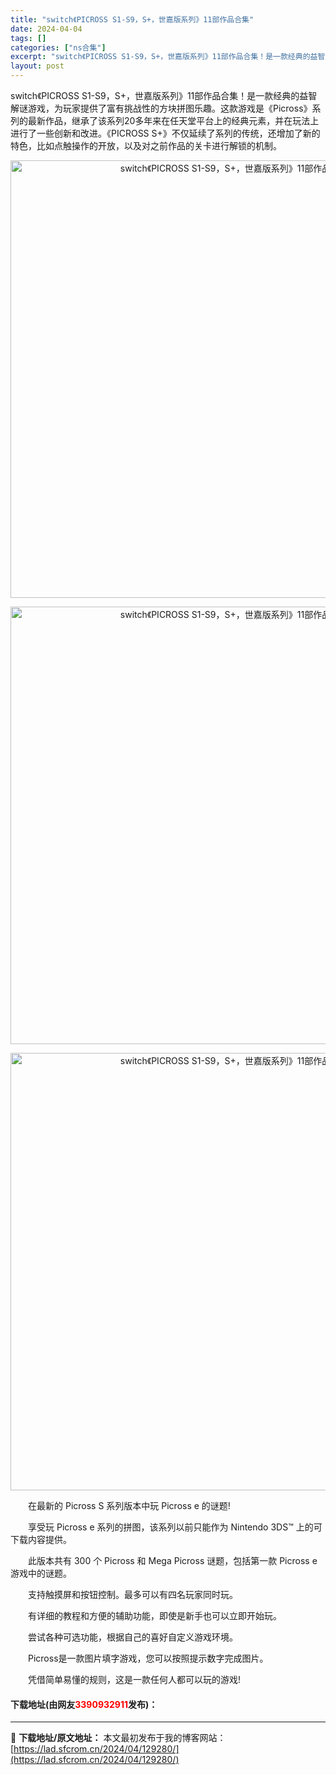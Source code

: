 ```yaml
---
title: "switch《PICROSS S1-S9，S+，世嘉版系列》11部作品合集"
date: 2024-04-04
tags: []
categories: ["ns合集"]
excerpt: "switch《PICROSS S1-S9，S+，世嘉版系列》11部作品合集！是一款经典的益智解谜游戏，为玩家提供了富有挑战性的方块拼图乐趣。这款游戏是《Picross》系列的最新作品，继承了该系列20多年来在任天堂平台上的经典元素，并在玩法上进行了一些创新和改进。《PICROSS S+》不仅延续了系&hellip;"
layout: post
---
```


 <p>switch《PICROSS S1-S9，S+，世嘉版系列》11部作品合集！是一款经典的益智解谜游戏，为玩家提供了富有挑战性的方块拼图乐趣。这款游戏是《Picross》系列的最新作品，继承了该系列20多年来在任天堂平台上的经典元素，并在玩法上进行了一些创新和改进。《PICROSS S+》不仅延续了系列的传统，还增加了新的特色，比如点触操作的开放，以及对之前作品的关卡进行解锁的机制。</p> <p align="center"><img align="" border="0" src="https://lad.sfcrom.cn/wp-content/uploads/2024/04/20240404_660ec29bdf3f7.webp" width="700" alt="switch《PICROSS S1-S9，S+，世嘉版系列》11部作品合集" /></p> <p align="center"><img align="" border="0" src="https://lad.sfcrom.cn/wp-content/uploads/2024/04/20240404_660ec29c4c285.webp" width="700" alt="switch《PICROSS S1-S9，S+，世嘉版系列》11部作品合集" /></p> <p align="center"><img align="" border="0" src="https://lad.sfcrom.cn/wp-content/uploads/2024/04/20240404_660ec29caded6.webp" width="700" alt="switch《PICROSS S1-S9，S+，世嘉版系列》11部作品合集" /></p> <p>　　在最新的 Picross S 系列版本中玩 Picross e 的谜题!</p> <p>　　享受玩 Picross e 系列的拼图，该系列以前只能作为 Nintendo 3DS&trade; 上的可下载内容提供。</p> <p>　　此版本共有 300 个 Picross 和 Mega Picross 谜题，包括第一款 Picross e 游戏中的谜题。</p> <p>　　支持触摸屏和按钮控制。最多可以有四名玩家同时玩。</p> <p>　　有详细的教程和方便的辅助功能，即使是新手也可以立即开始玩。</p> <p>　　尝试各种可选功能，根据自己的喜好自定义游戏环境。</p> <p>　　Picross是一款图片填字游戏，您可以按照提示数字完成图片。</p> <p>　　凭借简单易懂的规则，这是一款任何人都可以玩的游戏!</p> <p><h4>下载地址(由网友<font color="red">3390932911</font>发布)：</h4></p> 

---
📖 **下载地址/原文地址：** 本文最初发布于我的博客网站：[https://lad.sfcrom.cn/2024/04/129280/](https://lad.sfcrom.cn/2024/04/129280/)
